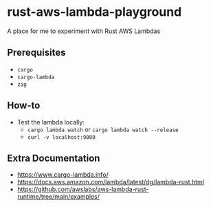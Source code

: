 # rust-aws-lambda-playground
A place for me to experiment with Rust AWS Lambdas

## Prerequisites

- `cargo`
- `cargo-lambda`
- `zig`

## How-to

- Test the lambda locally:
  - `cargo lambda watch` or `cargo lambda watch --release`
  - `curl -v localhost:9000`

## Extra Documentation

- https://www.cargo-lambda.info/
- https://docs.aws.amazon.com/lambda/latest/dg/lambda-rust.html
- https://github.com/awslabs/aws-lambda-rust-runtime/tree/main/examples/
